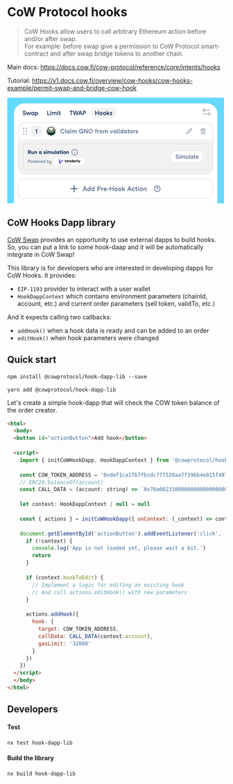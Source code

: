 # CoW Protocol hooks

>CoW Hooks allow users to call arbitrary Ethereum action before and/or after swap.  
>For example: before swap give a permission to CoW Protocol smart-contract and after swap bridge tokens to another chain.

Main docs: https://docs.cow.fi/cow-protocol/reference/core/intents/hooks

Tutorial: https://v1.docs.cow.fi/overview/cow-hooks/cow-hooks-example/permit-swap-and-bridge-cow-hook

![](./demo.png)

## CoW Hooks Dapp library

[CoW Swap](https://swap.cow.fi/) provides an opportunity to use external dapps to build hooks.  
So, you can put a link to some hook-daap and it will be automatically integrate in CoW Swap!

This library is for developers who are interested in developing dapps for CoW Hooks.
It provides:
 - `EIP-1193` provider to interact with a user wallet
 - `HookDappContext` which contains environment parameters (chainId, account, etc.) and current order parameters (sell token, validTo, etc.)

And it expects calling two callbacks:
 - `addHook()` when a hook data is ready and can be added to an order
 - `editHook()` when hook parameters were changed

## Quick start

```
npm install @cowprotocol/hook-dapp-lib --save
```

```
yarn add @cowprotocol/hook-dapp-lib
```

Let's create a simple hook-dapp that will check the COW token balance of the order creator.

```html
<html>
  <body>
  <button id="actionButton">Add hook</button>

  <script>
    import { initCoWHookDapp, HookDappContext } from '@cowprotocol/hook-dapp-lib'

    const COW_TOKEN_ADDRESS = '0xdef1ca1fb7fbcdc777520aa7f396b4e015f497ab'
    // ERC20.balanceOf(account)
    const CALL_DATA = (account: string) => `0x70a08231000000000000000000000000${account.slice(2)}`
    
    let context: HookDappContext | null = null
  
    const { actions } = initCoWHookDapp({ onContext: (_context) => context = _context })
    
    document.getElementById('actionButton').addEventListener('click', () => {
      if (!context) {
        console.log('App is not loaded yet, please wait a bit.')
        return
      }
      
      if (context.hookToEdit) {
        // Implement a logic for editing an existing hook
        // And call actions.editHook() with new parameters
      }

      actions.addHook({
        hook: {
          target: COW_TOKEN_ADDRESS,
          callData: CALL_DATA(context.account),
          gasLimit: '32000'
        }
      })
    })
  </script>
  </body>
</html>
```

## Developers

#### Test

```
nx test hook-dapp-lib
```

#### Build the library

```
nx build hook-dapp-lib
```
